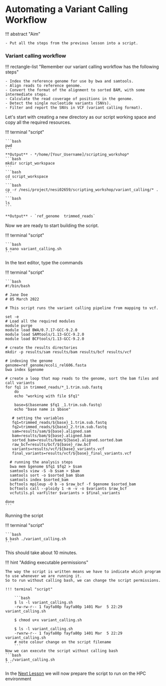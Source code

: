 # Automating a Variant Calling Workflow

!!! abstract "Aim"

    - Put all the steps from the previous lesson into a script.

### Variant calling workflow


!!! rectangle-list "Remember our variant calling workflow has the following steps"

    - Index the reference genome for use by bwa and samtools.
    - Align reads to reference genome.
    - Convert the format of the alignment to sorted BAM, with some intermediate steps.
    - Calculate the read coverage of positions in the genome.
    - Detect the single nucleotide variants (SNVs).
    - Filter and report the SNVs in VCF (variant calling format).

Let's start with creating a new directory as our script working space and copy all the required resources.

!!! terminal "script"

    ```bash
    pwd
    ```
    **Output** - */home/[Your_Username]/scripting_workshop*
    ```bash
    mkdir script_workspace
    ```
    ```bash
    cd script_workspace
    ```
    ```bash
    cp -r /nesi/project/nesi02659/scripting_workshop/variant_calling/* .
    ```
    ```bash
    ls
    ```

    **Output** - `ref_genome  trimmed_reads`
    
Now we are ready to start building the script.

!!! terminal "script"

    ```bash
    $ nano variant_calling.sh
    ```

In the text editor, type the commands

!!! terminal "script"

    ```bash
    #!/bin/bash 
    
    # Jane Doe
    # 05 March 2022
    
    # This script runs the variant calling pipeline from mapping to vcf.
    
    set -e
    # Load all the required modules
    module purge
    module load BWA/0.7.17-GCC-9.2.0
    module load SAMtools/1.13-GCC-9.2.0
    module load BCFtools/1.13-GCC-9.2.0
    
    # create the results directories
    mkdir -p results/sam results/bam results/bcf results/vcf
    
    # indexing the genome
    genome=ref_genome/ecoli_rel606.fasta
    bwa index $genome
    
    # create a loop that map reads to the genome, sort the bam files and call variants
    for fq1 in trimmed_reads/*_1.trim.sub.fastq
        do
        echo "working with file $fq1"
    
        base=$(basename $fq1 _1.trim.sub.fastq)
        echo "base name is $base"
    
       # setting the variables
       fq1=trimmed_reads/${base}_1.trim.sub.fastq
       fq2=trimmed_reads/${base}_2.trim.sub.fastq
       sam=results/sam/${base}.aligned.sam
       bam=results/bam/${base}.aligned.bam
       sorted_bam=results/bam/${base}.aligned.sorted.bam
       raw_bcf=results/bcf/${base}_raw.bcf
       variants=results/vcf/${base}_variants.vcf
       final_variants=results/vcf/${base}_final_variants.vcf
    
      # running the analysis steps
      bwa mem $genome $fq1 $fq2 > $sam
      samtools view -S -b $sam > $bam
      samtools sort -o $sorted_bam $bam
      samtools index $sorted_bam
      bcftools mpileup -O b -o $raw_bcf -f $genome $sorted_bam
      bcftools call --ploidy 1 -m -v -o $variants $raw_bcf
      vcfutils.pl varFilter $variants > $final_variants
    
    done
    ```

Running the script

!!! terminal "script"

    ```bash
    $ bash ./variant_calling.sh
    ```
This should take about 10 minutes.

!!! hint "Adding executable permissions"

    The way the script is written means we have to indicate which program to use whenever we are running it. 
    So to run without calling bash, we can change the script permissions.

    !!! terminal "script"
    
        ```bash 
        $ ls -l variant_calling.sh 
        -rw-rw-r-- 1 fayfa80p fayfa80p 1401 Mar  5 22:29 variant_calling.sh
        
        $ chmod u+x variant_calling.sh
        
        $ ls -l variant_calling.sh 
        -rwxrw-r-- 1 fayfa80p fayfa80p 1401 Mar  5 22:29 variant_calling.sh
        # note colour change on the script filename
        ```
    Now we can execute the script without calling bash
    ```bash
    $ ./variant_calling.sh
    ```

In the [Next Lesson](https://github.com/GenomicsAotearoa/Workshop-Bash_Scripting_And_HPC_Job_Scheduler/tree/main/2.HPC_Job_Scheduling) we will now prepare the script to run on the HPC environment



